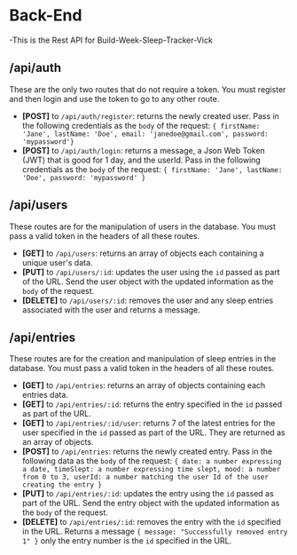 # Back-End

-This is the Rest API for Build-Week-Sleep-Tracker-Vick

## /api/auth

These are the only two routes that do not require a token. You must register and then login and use the token to go to any other route.

- **[POST]** to `/api/auth/register`: returns the newly created user. Pass in the following credentials as the `body` of the request: `{ firstName: 'Jane', lastName: 'Doe', email: 'janedoe@gmail.com', password: 'mypassword'}`
- **[POST]** to `/api/auth/login`: returns a message, a Json Web Token (JWT) that is good for 1 day, and the userId. Pass in the following credentials as the `body` of the request: `{ firstName: 'Jane', lastName: 'Doe', password: 'mypassword' }`

## /api/users

These routes are for the manipulation of users in the database. You must pass a valid token in the headers of all these routes.

- **[GET]** to `/api/users`: returns an array of objects each containing a unique user's data.
- **[PUT]** to `/api/users/:id`: updates the user using the `id` passed as part of the URL. Send the user object with the updated information as the `body` of the request.
- **[DELETE]** to `/api/users/:id`: removes the user and any sleep entries associated with the user and returns a message.

## /api/entries

These routes are for the creation and manipulation of sleep entries in the database. You must pass a valid token in the headers of all these routes.

- **[GET]** to `/api/entries`: returns an array of objects containing each entries data.
- **[GET]** to `/api/entries/:id`: returns the entry specified in the `id` passed as part of the URL.
- **[GET]** to `/api/entries/:id/user`: returns 7 of the latest entries for the user specified in the `id` passed as part of the URL. They are returned as an array of objects.
- **[POST]** to `/api/entries`: returns the newly created entry. Pass in the following data as the `body` of the request: `{ date: a number expressing a date, timeSlept: a number expressing time slept, mood: a number from 0 to 3, userId: a number matching the user Id of the user creating the entry }`
- **[PUT]** to `/api/entries/:id`: updates the entry using the `id` passed as part of the URL. Send the entry object with the updated information as the `body` of the request.
- **[DELETE]** to `/api/entries/:id`: removes the entry with the `id` specified in the URL. Returns a message `{ message: "Successfully removed entry 1" }` only the entry number is the `id` specified in the URL.
